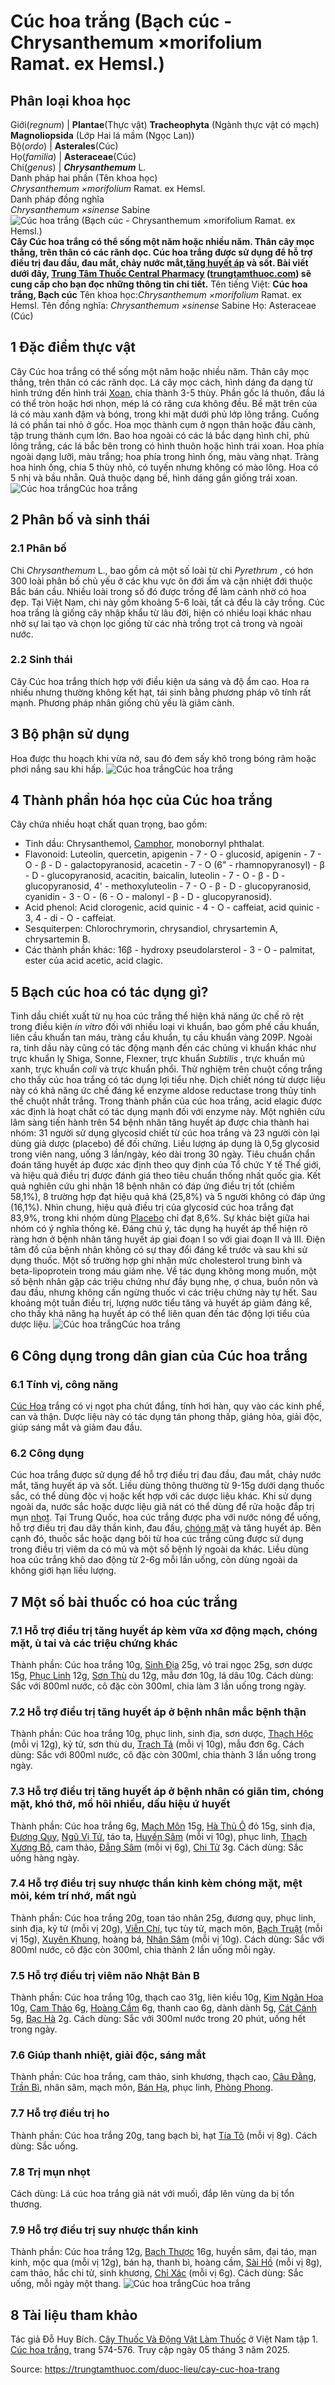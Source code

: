 # Cúc hoa trắng (Bạch cúc - Chrysanthemum ×morifolium Ramat. ex Hemsl.)

Phân loại khoa học  
---  
Giới(_regnum_) |  **Plantae**(Thực vật) **Tracheophyta** (Ngành thực vật có mạch) **Magnoliopsida** (Lớp Hai lá mầm (Ngọc Lan))  
Bộ(_ordo_) | **Asterales**(Cúc)  
Họ(_familia_) | **Asteraceae**(Cúc)  
Chi(_genus_) | _**Chrysanthemum**_ L.  
Danh pháp hai phần (Tên khoa học)  
_Chrysanthemum ×morifolium_ Ramat. ex Hemsl.  
Danh pháp đồng nghĩa  
_Chrysanthemum ×sinense_ Sabine  
![Cúc hoa trắng \(Bạch cúc - Chrysanthemum ×morifolium Ramat. ex Hemsl.\)](https://trungtamthuoc.com/images/others/cuc-hoa-trang-1-6170.jpg)
**Cây Cúc hoa trắng có thể sống một năm hoặc nhiều năm. Thân cây mọc thẳng, trên thân có các rãnh dọc. Cúc hoa trắng được sử dụng để hỗ trợ điều trị đau đầu, đau mắt, chảy nước mắt,[tăng huyết áp](https://trungtamthuoc.com/bai-viet/tang-huyet-ap "tăng huyết áp") và sốt. Bài viết dưới đây, [Trung Tâm Thuốc Central Pharmacy](https://trungtamthuoc.com/ "Trung Tâm Thuốc Central Pharmacy") ([trungtamthuoc.com](https://trungtamthuoc.com/ "trungtamthuoc.com")) sẽ cung cấp cho bạn đọc những thông tin chi tiết.**
Tên tiếng Việt: **Cúc hoa trắng, Bạch cúc**
Tên khoa học:_Chrysanthemum ×morifolium_ Ramat. ex Hemsl.
Tên đồng nghĩa: _Chrysanthemum ×sinense_ Sabine
Họ: Asteraceae (Cúc)
##  1 Đặc điểm thực vật 
Cây Cúc hoa trắng có thể sống một năm hoặc nhiều năm. Thân cây mọc thẳng, trên thân có các rãnh dọc.
Lá cây mọc cách, hình dáng đa dạng từ hình trứng đến hình trái [Xoan](https://trungtamthuoc.com/duoc-lieu/cay-xoan "Xoan"), chia thành 3-5 thùy. Phần gốc lá thuôn, đầu lá có thể tròn hoặc hơi nhọn, mép lá có răng cưa không đều. Bề mặt trên của lá có màu xanh đậm và bóng, trong khi mặt dưới phủ lớp lông trắng. Cuống lá có phần tai nhỏ ở gốc.
Hoa mọc thành cụm ở ngọn thân hoặc đầu cành, tập trung thành cụm lớn. Bao hoa ngoài có các lá bắc dạng hình chỉ, phủ lông trắng, các lá bắc bên trong có hình thuôn hoặc hình trái xoan. Hoa phía ngoài dạng lưỡi, màu trắng; hoa phía trong hình ống, màu vàng nhạt. Tràng hoa hình ống, chia 5 thùy nhỏ, có tuyến nhưng không có mào lông. Hoa có 5 nhị và bầu nhẵn.
Quả thuộc dạng bế, hình dáng gần giống trái xoan.
![Cúc hoa trắng](https://trungtamthuoc.com/images/item/cuc-hoa-trang-2.jpg)Cúc hoa trắng
##  2 Phân bố và sinh thái
### 2.1 Phân bố
Chi _Chrysanthemum_ L., bao gồm cả một số loài từ chi _Pyrethrum_ , có hơn 300 loài phân bố chủ yếu ở các khu vực ôn đới ấm và cận nhiệt đới thuộc Bắc bán cầu. Nhiều loài trong số đó được trồng để làm cảnh nhờ có hoa đẹp.
Tại Việt Nam, chi này gồm khoảng 5-6 loài, tất cả đều là cây trồng. Cúc hoa trắng là giống cây nhập khẩu từ lâu đời, hiện có nhiều loại khác nhau nhờ sự lai tạo và chọn lọc giống từ các nhà trồng trọt cả trong và ngoài nước.
### 2.2 Sinh thái
Cây Cúc hoa trắng thích hợp với điều kiện ưa sáng và độ ẩm cao. Hoa ra nhiều nhưng thường không kết hạt, tái sinh bằng phương pháp vô tính rất mạnh. Phương pháp nhân giống chủ yếu là giâm cành.
##  3 Bộ phận sử dụng
Hoa được thu hoạch khi vừa nở, sau đó đem sấy khô trong bóng râm hoặc phơi nắng sau khi hấp.
![Cúc hoa trắng](https://trungtamthuoc.com/images/item/cuc-hoa-trang-3.jpg)Cúc hoa trắng
##  4 Thành phần hóa học của Cúc hoa trắng
Cây chứa nhiều hoạt chất quan trọng, bao gồm:
  * Tinh dầu: Chrysanthemol, [Camphor](https://trungtamthuoc.com/hoat-chat/camphor "Camphor"), monobornyl phthalat.
  * Flavonoid: Luteolin, quercetin, apigenin - 7 - O - glucosid, apigenin - 7 - O - β - D - galactopyranosid, acacetin - 7 - O (6" - rhamnopyranosyl) - β - D - glucopyranosid, acacitin, baicalin, luteolin - 7 - O - β - D - glucopyranosid, 4' - methoxyluteolin - 7 - O - β - D - glucopyranosid, cyanidin - 3 - O - (6 - O - malonyl - β - D - glucopyranosid).
  * Acid phenol: Acid clorogenic, acid quinic - 4 - O - caffeiat, acid quinic - 3, 4 - di - O - caffeiat.
  * Sesquiterpen: Chlorochrymorin, chrysandiol, chrysartemin A, chrysartemin B.
  * Các thành phần khác: 16β - hydroxy pseudolarsterol - 3 - O - palmitat, ester của acid acetic, acid clagic.


##  5 Bạch cúc hoa có tác dụng gì?
Tinh dầu chiết xuất từ nụ hoa cúc trắng thể hiện khả năng ức chế rõ rệt trong điều kiện _in vitro_ đối với nhiều loại vi khuẩn, bao gồm phế cầu khuẩn, liên cầu khuẩn tan máu, tràng cầu khuẩn, tụ cầu khuẩn vàng 209P. Ngoài ra, tinh dầu này cũng có tác động mạnh đến các chủng vi khuẩn khác như trực khuẩn lỵ Shiga, Sonne, Flexner, trực khuẩn _Subtilis_ , trực khuẩn mủ xanh, trực khuẩn _coli_ và trực khuẩn phổi.
Thử nghiệm trên chuột cống trắng cho thấy cúc hoa trắng có tác dụng lợi tiểu nhẹ. Dịch chiết nóng từ dược liệu này có khả năng ức chế đáng kể enzyme aldose reductase trong thủy tinh thể chuột nhắt trắng. Trong thành phần của cúc hoa trắng, acid elagic được xác định là hoạt chất có tác dụng mạnh đối với enzyme này.
Một nghiên cứu lâm sàng tiến hành trên 54 bệnh nhân tăng huyết áp được chia thành hai nhóm: 31 người sử dụng glycosid chiết từ cúc hoa trắng và 23 người còn lại dùng giả dược (placebo) để đối chứng. Liều lượng áp dụng là 0,5g glycosid trong viên nang, uống 3 lần/ngày, kéo dài trong 30 ngày. Tiêu chuẩn chẩn đoán tăng huyết áp được xác định theo quy định của Tổ chức Y tế Thế giới, và hiệu quả điều trị được đánh giá theo tiêu chuẩn thống nhất quốc gia.
Kết quả nghiên cứu ghi nhận 18 bệnh nhân có đáp ứng điều trị tốt (chiếm 58,1%), 8 trường hợp đạt hiệu quả khá (25,8%) và 5 người không có đáp ứng (16,1%). Nhìn chung, hiệu quả điều trị của glycosid cúc hoa trắng đạt 83,9%, trong khi nhóm dùng [Placebo](https://trungtamthuoc.com/bai-viet/gia-duoc "Placebo") chỉ đạt 8,6%. Sự khác biệt giữa hai nhóm có ý nghĩa thống kê. Đáng chú ý, tác dụng hạ huyết áp thể hiện rõ ràng hơn ở bệnh nhân tăng huyết áp giai đoạn I so với giai đoạn II và III.
Điện tâm đồ của bệnh nhân không có sự thay đổi đáng kể trước và sau khi sử dụng thuốc. Một số trường hợp ghi nhận mức cholesterol trung bình và beta-lipoprotein trong máu giảm nhẹ.
Về tác dụng không mong muốn, một số bệnh nhân gặp các triệu chứng như đầy bụng nhẹ, ợ chua, buồn nôn và đau đầu, nhưng không cần ngừng thuốc vì các triệu chứng này tự hết. Sau khoảng một tuần điều trị, lượng nước tiểu tăng và huyết áp giảm đáng kể, cho thấy khả năng hạ huyết áp có thể liên quan đến tác động lợi tiểu của dược liệu.
![Cúc hoa trắng](https://trungtamthuoc.com/images/item/cuc-hoa-trang-4.jpg)Cúc hoa trắng
##  6 Công dụng trong dân gian của Cúc hoa trắng
### 6.1 Tính vị, công năng
[Cúc Hoa](https://trungtamthuoc.com/duoc-lieu/cuc-hoa "Cúc Hoa") trắng có vị ngọt pha chút đắng, tính hơi hàn, quy vào các kinh phế, can và thận. Dược liệu này có tác dụng tán phong thấp, giáng hỏa, giải độc, giúp sáng mắt và giảm đau đầu.
### 6.2 Công dụng
Cúc hoa trắng được sử dụng để hỗ trợ điều trị đau đầu, đau mắt, chảy nước mắt, tăng huyết áp và sốt. Liều dùng thông thường từ 9-15g dưới dạng thuốc sắc, có thể dùng độc vị hoặc kết hợp với các dược liệu khác. Khi sử dụng ngoài da, nước sắc hoặc dược liệu giã nát có thể dùng để rửa hoặc đắp trị mụn [nhọt](https://trungtamthuoc.com/bai-viet/nhot "nhọt").
Tại Trung Quốc, hoa cúc trắng được pha với nước nóng để uống, hỗ trợ điều trị đau dây thần kinh, đau đầu, [chóng mặt](https://trungtamthuoc.com/bai-viet/chong-mat "chóng mặt") và tăng huyết áp. Bên cạnh đó, thuốc sắc hoặc dạng bôi từ hoa cúc trắng cũng được sử dụng trong điều trị viêm da có mủ và một số bệnh lý ngoài da khác. Liều dùng hoa cúc trắng khô dao động từ 2-6g mỗi lần uống, còn dùng ngoài da không giới hạn liều lượng.
##  7 Một số bài thuốc có hoa cúc trắng
### 7.1 Hỗ trợ điều trị tăng huyết áp kèm vữa xơ động mạch, chóng mặt, ù tai và các triệu chứng khác
Thành phần: Cúc hoa trắng 10g, [Sinh Địa](https://trungtamthuoc.com/duoc-lieu/dia-hoang "Sinh Địa") 25g, vỏ trai ngọc 25g, sơn dược 15g, [Phục Linh](https://trungtamthuoc.com/duoc-lieu/phuc-linh-18 "Phục Linh") 12g, [Sơn Thù](https://trungtamthuoc.com/duoc-lieu/son-thu-du "Sơn Thù") du 12g, mẫu đơn 10g, lá dâu 10g.
Cách dùng: Sắc với 800ml nước, cô đặc còn 300ml, chia làm 3 lần uống trong ngày.
### 7.2 Hỗ trợ điều trị tăng huyết áp ở bệnh nhân mắc bệnh thận
Thành phần: Cúc hoa trắng 10g, phục linh, sinh địa, sơn dược, [Thạch Hộc](https://trungtamthuoc.com/duoc-lieu/httpswwwthuocdantocorgduoc-lieuthach-hoc "Thạch Hộc") (mỗi vị 12g), kỷ tử, sơn thù du, [Trạch Tả](https://trungtamthuoc.com/duoc-lieu/trach-ta-81 "Trạch Tả") (mỗi vị 10g), mẫu đơn 6g.
Cách dùng: Sắc với 800ml nước, cô đặc còn 300ml, chia thành 3 lần uống trong ngày.
### 7.3 Hỗ trợ điều trị tăng huyết áp ở bệnh nhân có giãn tim, chóng mặt, khó thở, mồ hôi nhiều, dấu hiệu ứ huyết
Thành phần: Cúc hoa trắng 6g, [Mạch Môn](https://trungtamthuoc.com/duoc-lieu/mach-mon "Mạch Môn") 15g, [Hà Thủ Ô](https://trungtamthuoc.com/duoc-lieu/ha-thu-o "Hà Thủ Ô") đỏ 15g, sinh địa, [Đương Quy](https://trungtamthuoc.com/duoc-lieu/duong-quy-08 "Đương Quy"), [Ngũ Vị Tử](https://trungtamthuoc.com/duoc-lieu/ngu-vi-tu "Ngũ Vị Tử"), táo ta, [Huyền Sâm](https://trungtamthuoc.com/duoc-lieu/huyen-sam "Huyền Sâm") (mỗi vị 10g), phục linh, [Thạch Xương Bồ](https://trungtamthuoc.com/duoc-lieu/thach-xuong-bo "Thạch Xương Bồ"), cam thảo, [Đẳng Sâm](https://trungtamthuoc.com/duoc-lieu/dang-sam "Đẳng Sâm") (mỗi vị 6g), [Chi Tử](https://trungtamthuoc.com/duoc-lieu/chi-tu "Chi Tử") 3g.
Cách dùng: Sắc uống hàng ngày.
### 7.4 Hỗ trợ điều trị suy nhược thần kinh kèm chóng mặt, mệt mỏi, kém trí nhớ, mất ngủ
Thành phần: Cúc hoa trắng 20g, toan táo nhân 25g, đương quy, phục linh, sinh địa, kỷ tử (mỗi vị 20g), [Viễn Chí](https://trungtamthuoc.com/duoc-lieu/vien-chi "Viễn Chí"), tục tùy tử, mạch môn, [Bạch Truật](https://trungtamthuoc.com/duoc-lieu/bach-truat-46 "Bạch Truật") (mỗi vị 15g), [Xuyên Khung](https://trungtamthuoc.com/duoc-lieu/xuyen-khung-31 "Xuyên Khung"), hoàng bá, [Nhân Sâm](https://trungtamthuoc.com/duoc-lieu/nhan-sam "Nhân Sâm") (mỗi vị 10g).
Cách dùng: Sắc với 800ml nước, cô đặc còn 300ml, chia thành 2 lần uống mỗi ngày.
### 7.5 Hỗ trợ điều trị viêm não Nhật Bản B
Thành phần: Cúc hoa trắng 10g, thạch cao 31g, liên kiều 10g, [Kim Ngân Hoa](https://trungtamthuoc.com/duoc-lieu/kim-ngan-hoa-33 "Kim Ngân Hoa") 10g, [Cam Thảo](https://trungtamthuoc.com/duoc-lieu/cam-thao-32 "Cam Thảo") 6g, [Hoàng Cầm](https://trungtamthuoc.com/duoc-lieu/hoang-cam "Hoàng Cầm") 6g, thanh cao 6g, dành dành 5g, [Cát Cánh](https://trungtamthuoc.com/duoc-lieu/cat-canh-74 "Cát Cánh") 5g, [Bạc Hà](https://trungtamthuoc.com/duoc-lieu/bac-ha "Bạc Hà") 2g.
Cách dùng: Sắc với 300ml nước trong 20 phút, uống hết trong ngày.
### 7.6 Giúp thanh nhiệt, giải độc, sáng mắt
Thành phần: Cúc hoa trắng, cam thảo, sinh khương, thạch cao, [Câu Đằng](https://trungtamthuoc.com/duoc-lieu/cau-dang "Câu Đằng"), [Trần Bì](https://trungtamthuoc.com/duoc-lieu/tran-bi-04 "Trần Bì"), nhân sâm, mạch môn, [Bán Hạ](https://trungtamthuoc.com/duoc-lieu/ban-ha-58 "Bán Hạ"), phục linh, [Phòng Phong](https://trungtamthuoc.com/duoc-lieu/phong-phong-72 "Phòng Phong").
### 7.7 Hỗ trợ điều trị ho
Thành phần: Cúc hoa trắng 20g, tang bạch bì, hạt [Tía Tô](https://trungtamthuoc.com/duoc-lieu/tia-to-57 "Tía Tô") (mỗi vị 8g).
Cách dùng: Sắc uống.
### 7.8 Trị mụn nhọt
Cách dùng: Lá cúc hoa trắng giã nát với muối, đắp lên vùng da bị tổn thương.
### 7.9 Hỗ trợ điều trị suy nhược thần kinh
Thành phần: Cúc hoa trắng 12g, [Bạch Thược](https://trungtamthuoc.com/duoc-lieu/bach-thuoc "Bạch Thược") 16g, huyền sâm, đại táo, mạn kinh, mộc qua (mỗi vị 12g), bán hạ, thanh bì, hoàng cầm, [Sài Hồ](https://trungtamthuoc.com/duoc-lieu/sai-ho-12 "Sài Hồ") (mỗi vị 8g), cam thảo, hắc chi tử, sinh khương, [Chỉ Xác](https://trungtamthuoc.com/duoc-lieu/chi-xac-60 "Chỉ Xác") (mỗi vị 6g).
Cách dùng: Sắc uống, mỗi ngày một thang.
![Cúc hoa trắng](https://trungtamthuoc.com/images/item/cuc-hoa-trang-5.jpg)Cúc hoa trắng
##  8 Tài liệu tham khảo
Tác giả Đỗ Huy Bích. [Cây Thuốc Và Động Vật Làm Thuốc](https://trungtamthuoc.com/bai-viet/doc-online-va-tai-mien-phi-pdf-sach-cay-thuoc-va-dong-vat-lam-thuoc-o-viet-nam "Cây Thuốc Và Động Vật Làm Thuốc") ở Việt Nam tập 1. [Cúc hoa trắng,](https://trungtamthuoc.com/upload/pdf/cay-thuoc-va-dong-vat-lam-thuoc-tap-1-trungtamthuoc.com.pdf) trang 574-576. Truy cập ngày 05 tháng 3 năm 2025.


Source: https://trungtamthuoc.com/duoc-lieu/cay-cuc-hoa-trang
